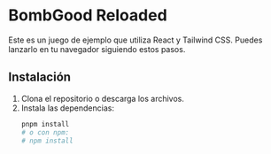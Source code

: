 # BombGood Reloaded

Este es un juego de ejemplo que utiliza React y Tailwind CSS. Puedes lanzarlo en tu navegador siguiendo estos pasos.

## Instalación

1. Clona el repositorio o descarga los archivos.
2. Instala las dependencias:
   ```bash
   pnpm install
   # o con npm:
   # npm install
